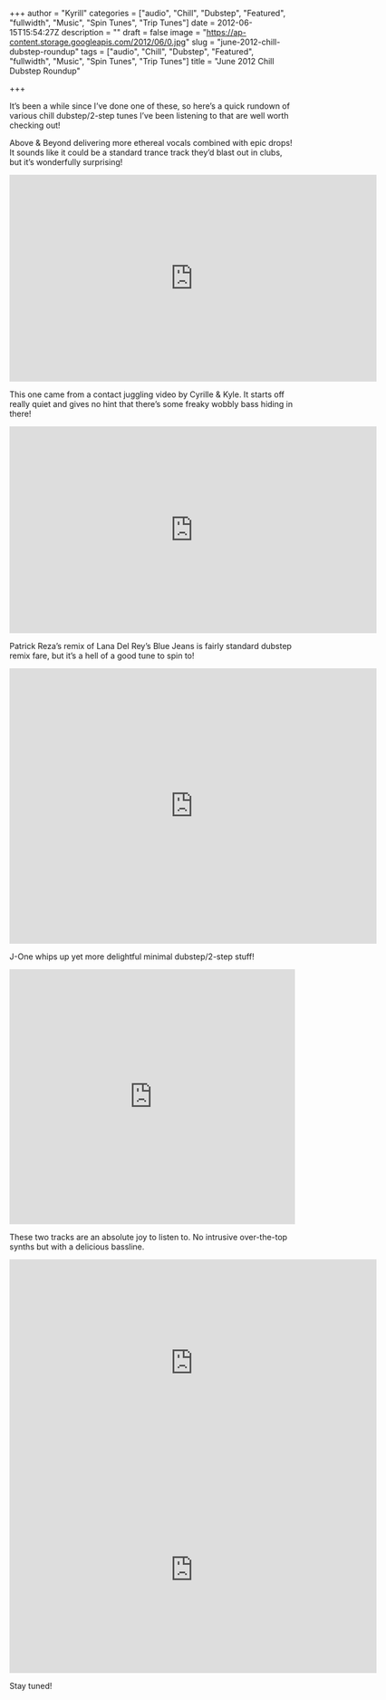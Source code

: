 +++
author = "Kyrill"
categories = ["audio", "Chill", "Dubstep", "Featured", "fullwidth", "Music", "Spin Tunes", "Trip Tunes"]
date = 2012-06-15T15:54:27Z
description = ""
draft = false
image = "https://ap-content.storage.googleapis.com/2012/06/0.jpg"
slug = "june-2012-chill-dubstep-roundup"
tags = ["audio", "Chill", "Dubstep", "Featured", "fullwidth", "Music", "Spin Tunes", "Trip Tunes"]
title = "June 2012 Chill Dubstep Roundup"

+++


It’s been a while since I’ve done one of these, so here’s a quick rundown of various chill dubstep/2-step tunes I’ve been listening to that are well worth checking out!

Above & Beyond delivering more ethereal vocals combined with epic drops! It sounds like it could be a standard trance track they’d blast out in clubs, but it’s wonderfully surprising!  
<iframe allowfullscreen="" frameborder="0" height="365" src="https://www.youtube.com/embed/506NS0tDylw?feature=oembed" width="648"></iframe>

This one came from a contact juggling video by Cyrille & Kyle. It starts off really quiet and gives no hint that there’s some freaky wobbly bass hiding in there!  
<iframe allowfullscreen="" frameborder="0" height="365" src="https://www.youtube.com/embed/YrUi6KzjaBc?feature=oembed" width="648"></iframe>

Patrick Reza’s remix of Lana Del Rey’s Blue Jeans is fairly standard dubstep remix fare, but it’s a hell of a good tune to spin to!  
<iframe allowfullscreen="" frameborder="0" height="486" src="https://www.youtube.com/embed/GZL6piSl5P8?feature=oembed" width="648"></iframe>

J-One whips up yet more delightful minimal dubstep/2-step stuff!  
<iframe frameborder="no" height="450" scrolling="no" src="https://w.soundcloud.com/player/?url=http%3A%2F%2Fapi.soundcloud.com%2Ftracks%2F48200216&visual=true" width="100%"></iframe>

These two tracks are an absolute joy to listen to. No intrusive over-the-top synths but with a delicious bassline.  
<iframe allowfullscreen="" frameborder="0" height="365" src="https://www.youtube.com/embed/2oo95WkoH7Q?feature=oembed" width="648"></iframe>

<iframe allowfullscreen="" frameborder="0" height="365" src="https://www.youtube.com/embed/weDt0ixJK4o?feature=oembed" width="648"></iframe>

Stay tuned!



